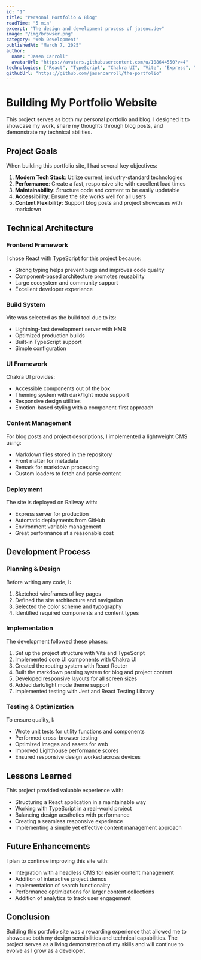 ```yaml
---
id: "1"
title: "Personal Portfolio & Blog"
readTime: "5 min"
excerpt: "The design and development process of jasenc.dev"
image: "/img/browser.png"
category: "Web Development"
publishedAt: "March 7, 2025"
author:
  name: "Jasen Carroll"
  avatarUrl: "https://avatars.githubusercontent.com/u/108644550?v=4"
technologies: ["React", "TypeScript", "Chakra UI", "Vite", "Express", "Railway"]
githubUrl: "https://github.com/jasencarroll/the-portfolio"
---
```


# Building My Portfolio Website

This project serves as both my personal portfolio and blog. I designed it to showcase my work, share my thoughts through blog posts, and demonstrate my technical abilities.

## Project Goals

When building this portfolio site, I had several key objectives:

1. **Modern Tech Stack**: Utilize current, industry-standard technologies
2. **Performance**: Create a fast, responsive site with excellent load times
3. **Maintainability**: Structure code and content to be easily updatable
4. **Accessibility**: Ensure the site works well for all users
5. **Content Flexibility**: Support blog posts and project showcases with markdown

## Technical Architecture

### Frontend Framework

I chose React with TypeScript for this project because:
- Strong typing helps prevent bugs and improves code quality
- Component-based architecture promotes reusability
- Large ecosystem and community support
- Excellent developer experience

### Build System

Vite was selected as the build tool due to its:
- Lightning-fast development server with HMR
- Optimized production builds
- Built-in TypeScript support
- Simple configuration

### UI Framework

Chakra UI provides:
- Accessible components out of the box
- Theming system with dark/light mode support
- Responsive design utilities
- Emotion-based styling with a component-first approach

### Content Management

For blog posts and project descriptions, I implemented a lightweight CMS using:
- Markdown files stored in the repository
- Front matter for metadata
- Remark for markdown processing
- Custom loaders to fetch and parse content

### Deployment

The site is deployed on Railway with:
- Express server for production
- Automatic deployments from GitHub
- Environment variable management
- Great performance at a reasonable cost

## Development Process

### Planning & Design

Before writing any code, I:
1. Sketched wireframes of key pages
2. Defined the site architecture and navigation
3. Selected the color scheme and typography
4. Identified required components and content types

### Implementation

The development followed these phases:
1. Set up the project structure with Vite and TypeScript
2. Implemented core UI components with Chakra UI
3. Created the routing system with React Router
4. Built the markdown parsing system for blog and project content
5. Developed responsive layouts for all screen sizes
6. Added dark/light mode theme support
7. Implemented testing with Jest and React Testing Library

### Testing & Optimization

To ensure quality, I:
- Wrote unit tests for utility functions and components
- Performed cross-browser testing
- Optimized images and assets for web
- Improved Lighthouse performance scores
- Ensured responsive design worked across devices

## Lessons Learned

This project provided valuable experience with:
- Structuring a React application in a maintainable way
- Working with TypeScript in a real-world project
- Balancing design aesthetics with performance
- Creating a seamless responsive experience
- Implementing a simple yet effective content management approach

## Future Enhancements

I plan to continue improving this site with:
- Integration with a headless CMS for easier content management
- Addition of interactive project demos
- Implementation of search functionality
- Performance optimizations for larger content collections
- Addition of analytics to track user engagement

## Conclusion

Building this portfolio site was a rewarding experience that allowed me to showcase both my design sensibilities and technical capabilities. The project serves as a living demonstration of my skills and will continue to evolve as I grow as a developer.